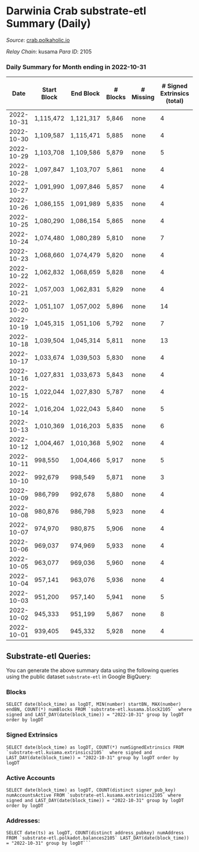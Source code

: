 # Darwinia Crab substrate-etl Summary (Daily)

_Source_: [crab.polkaholic.io](https://crab.polkaholic.io)

*Relay Chain*: kusama
*Para ID*: 2105



### Daily Summary for Month ending in 2022-10-31


| Date | Start Block | End Block | # Blocks | # Missing | # Signed Extrinsics (total) | # Active Accounts | # Addresses with Balances | # Events | # Transfers | # XCM Transfers In | # XCM Transfers Out |
| ---- | ----------- | --------- | -------- | --------- | --------------------------- | ----------------- | ------------------------- | -------- | ----------- | ------------------ | ------------------- |
| 2022-10-31 | 1,115,472 | 1,121,317 | 5,846 | none | 4 | 1 | 50 | 11,711 |   |   |   |
| 2022-10-30 | 1,109,587 | 1,115,471 | 5,885 | none | 4 | 1 | 50 | 11,789 |   |   |   |
| 2022-10-29 | 1,103,708 | 1,109,586 | 5,879 | none | 5 | 1 | 50 | 11,847 | 66 ($0.056) |   |   |
| 2022-10-28 | 1,097,847 | 1,103,707 | 5,861 | none | 4 | 1 | 50 | 11,742 |   |   |   |
| 2022-10-27 | 1,091,990 | 1,097,846 | 5,857 | none | 4 | 1 | 50 | 11,733 |   |   |   |
| 2022-10-26 | 1,086,155 | 1,091,989 | 5,835 | none | 4 | 1 | 50 | 11,689 |   |   |   |
| 2022-10-25 | 1,080,290 | 1,086,154 | 5,865 | none | 4 | 1 | 50 | 11,749 |   |   |   |
| 2022-10-24 | 1,074,480 | 1,080,289 | 5,810 | none | 7 | 2 |  | 11,723 | 67 ($0.068) |   |   |
| 2022-10-23 | 1,068,660 | 1,074,479 | 5,820 | none | 4 | 1 |  | 11,659 |   |   |   |
| 2022-10-22 | 1,062,832 | 1,068,659 | 5,828 | none | 4 | 1 | 50 | 11,675 |   |   |   |
| 2022-10-21 | 1,057,003 | 1,062,831 | 5,829 | none | 4 | 1 | 50 | 11,677 |   |   |   |
| 2022-10-20 | 1,051,107 | 1,057,002 | 5,896 | none | 14 | 3 |  | 12,190 | 328 ($0.50) |   |   |
| 2022-10-19 | 1,045,315 | 1,051,106 | 5,792 | none | 7 | 4 | 50 | 11,806 | 187 ($0.074) |   | 1 ($0.041) |
| 2022-10-18 | 1,039,504 | 1,045,314 | 5,811 | none | 13 | 4 |  | 12,048 | 353 ($0.25) | 1 ($0.011) | 1 ($0.0059) |
| 2022-10-17 | 1,033,674 | 1,039,503 | 5,830 | none | 4 | 1 | 50 | 11,683 |   | 1 ($0.03) |   |
| 2022-10-16 | 1,027,831 | 1,033,673 | 5,843 | none | 4 | 1 |  | 11,705 |   |   |   |
| 2022-10-15 | 1,022,044 | 1,027,830 | 5,787 | none | 4 | 1 | 50 | 11,594 |   |   |   |
| 2022-10-14 | 1,016,204 | 1,022,043 | 5,840 | none | 5 | 2 |  | 11,770 | 61 ($0.10) | 1 ($0.079) | 1 ($0.079) |
| 2022-10-13 | 1,010,369 | 1,016,203 | 5,835 | none | 6 | 3 |  | 11,844 | 122 ($0.37) | 3 ($0.081) | 2 ($0.33) |
| 2022-10-12 | 1,004,467 | 1,010,368 | 5,902 | none | 4 | 1 | 50 | 11,823 |   |   |   |
| 2022-10-11 | 998,550 | 1,004,466 | 5,917 | none | 5 | 1 | 50 | 11,858 |   |   |   |
| 2022-10-10 | 992,679 | 998,549 | 5,871 | none | 3 | 1 | 50 | 11,757 |   |   |   |
| 2022-10-09 | 986,799 | 992,678 | 5,880 | none | 4 | 1 | 50 | 11,779 |   |   |   |
| 2022-10-08 | 980,876 | 986,798 | 5,923 | none | 4 | 1 | 50 | 11,866 |   |   |   |
| 2022-10-07 | 974,970 | 980,875 | 5,906 | none | 4 | 1 | 50 | 11,831 |   |   |   |
| 2022-10-06 | 969,037 | 974,969 | 5,933 | none | 4 | 1 | 50 | 11,885 |   |   |   |
| 2022-10-05 | 963,077 | 969,036 | 5,960 | none | 4 | 1 | 50 | 11,939 |   |   |   |
| 2022-10-04 | 957,141 | 963,076 | 5,936 | none | 4 | 1 | 50 | 11,892 |   |   |   |
| 2022-10-03 | 951,200 | 957,140 | 5,941 | none | 5 | 1 |  | 11,971 | 66 ($0.056) |   |   |
| 2022-10-02 | 945,333 | 951,199 | 5,867 | none | 8 | 3 |  | 11,843 | 67 ($0.074) |   |   |
| 2022-10-01 | 939,405 | 945,332 | 5,928 | none | 4 | 1 |  | 11,876 |   |   |   |

## Substrate-etl Queries:
You can generate the above summary data using the following queries using the public dataset `substrate-etl` in Google BigQuery:


### Blocks
```
SELECT date(block_time) as logDT, MIN(number) startBN, MAX(number) endBN, COUNT(*) numBlocks FROM `substrate-etl.kusama.block2105`  where signed and LAST_DAY(date(block_time)) = "2022-10-31" group by logDT order by logDT
```


### Signed Extrinsics
```
SELECT date(block_time) as logDT, COUNT(*) numSignedExtrinsics FROM `substrate-etl.kusama.extrinsics2105`  where signed and LAST_DAY(date(block_time)) = "2022-10-31" group by logDT order by logDT
```


### Active Accounts
```
SELECT date(block_time) as logDT, COUNT(distinct signer_pub_key) numAccountsActive FROM `substrate-etl.kusama.extrinsics2105` where signed and LAST_DAY(date(block_time)) = "2022-10-31" group by logDT order by logDT
```


### Addresses:
```
SELECT date(ts) as logDT, COUNT(distinct address_pubkey) numAddress FROM `substrate-etl.polkadot.balances2105` LAST_DAY(date(block_time)) = "2022-10-31" group by logDT```

